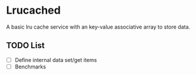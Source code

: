 # Lrucached

A basic lru cache service with an key-value associative array to store data.

## TODO List
- [ ] Define internal data set/get items
- [ ] Benchmarks
